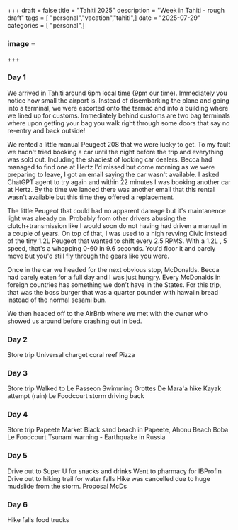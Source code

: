 +++
draft = false
title = "Tahiti 2025" 
description = "Week in Tahiti - rough draft" 
tags = [ "personal","vacation","tahiti",] 
date = "2025-07-29" 
categories = [ "personal",]
### image = 
+++

### Day 1
We arrived in Tahiti around 6pm local time (9pm our time).  Immediately you notice how small the airport is.  Instead of disembarking the plane and going into a terminal, we were escorted onto the tarmac and into a building where we lined up for customs. Immediately behind customs are two bag terminals where upon getting your bag you walk right through some doors that say no re-entry and back outside!

We rented a little manual Peugeot 208 that we were lucky to get.  To my fault we hadn't tried booking a car until the night before the trip and everything was sold out. Including the shadiest of looking car dealers.  Becca had managed to find one at Hertz I'd missed but come morning as we were preparing to leave, I got an email saying the car wasn't available.  I asked ChatGPT agent to try again and within 22 minutes I was booking another car at Hertz.  By the time we landed there was another email that this rental wasn't available but this time they offered a replacement.  

The little Peugeot that could had no apparent damage but it's maintanence light was already on.  Probably from other drivers abusing the clutch+transmission like I would soon do not having had driven a manual in a couple of years.  On top of that, I was used to a high revving Civic instead of the tiny 1.2L Peugeot that wanted to shift every 2.5 RPMS.  With a 1.2L , 5 speed, that's a whopping 0-60 in 9.6 seconds.  You'd floor it and barely move but you'd still fly through the gears like you were.

Once in the car we headed for the next obvious stop, McDonalds.  Becca had barely eaten for a full day and I was just hungry.  Every McDonalds in foreign countries has something we don't have in the States.  For this trip, that was the boss burger that was a quarter pounder with hawaiin bread instead of the normal sesami bun.

We then headed off to the AirBnb where we met with the owner who showed us around before crashing out in bed.
### Day 2
Store trip
Universal charget
coral reef
Pizza

### Day 3
Store trip
Walked to Le Passeon
Swimming
Grottes De Mara'a hike
Kayak attempt (rain)
Le Foodcourt
storm driving back

### Day 4
Store trip
Papeete Market
Black sand beach in Papeete, Ahonu Beach
Boba
Le Foodcourt
Tsunami warning - Earthquake in Russia

### Day 5
Drive out to Super U for snacks and drinks
Went to pharmacy for IBProfin
Drive out to hiking trail for water falls
Hike was cancelled due to huge mudslide from the storm.
Proposal
McDs

### Day 6
Hike falls
food trucks